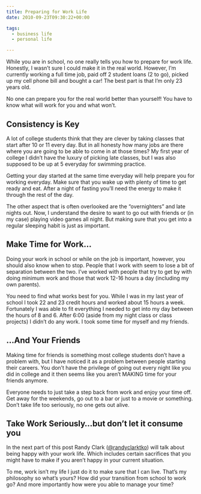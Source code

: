 ```yaml
---
title: Preparing for Work Life
date: 2010-09-23T09:30:22+00:00

tags:
  - business life
  - personal life

---
```


While you are in school, no one really tells you how to prepare for work life. Honestly, I wasn&#8217;t sure I could make it in the real world. However, I&#8217;m currently working a full time job, paid off 2 student loans (2 to go), picked up my cell phone bill and bought a car! The best part is that I&#8217;m only 23 years old.

No one can prepare you for the real world better than yourself! You have to know what will work for you and what won&#8217;t.

## Consistency is Key

A lot of college students think that they are clever by taking classes that start after 10 or 11 every day. But in all honesty how many jobs are there where you are going to be able to come in at those times? My first year of college I didn&#8217;t have the luxury of picking late classes, but I was also supposed to be up at 5 everyday for swimming practice.

Getting your day started at the same time everyday will help prepare you for working everyday. Make sure that you wake up with plenty of time to get ready and eat. After a night of fasting you&#8217;ll need the energy to make it through the rest of the day.

The other aspect that is often overlooked are the &#8220;overnighters&#8221; and late nights out. Now, I understand the desire to want to go out with friends or (in my case) playing video games all night. But making sure that you get into a regular sleeping habit is just as important.

## Make Time for Work&#8230;

Doing your work in school or while on the job is important, however, you should also know when to stop. People that I work with seem to lose a bit of separation between the two. I&#8217;ve worked with people that try to get by with doing minimum work and those that work 12-16 hours a day (including my own parents).

You need to find what works best for you. While I was in my last year of school I took 22 and 23 credit hours and worked about 15 hours a week. Fortunately I was able to fit everything I needed to get into my day between the hours of 8 and 6. After 6:00 (aside from my night class or class projects) I didn&#8217;t do any work. I took some time for myself and my friends. 

## &#8230;And Your Friends

Making time for friends is something most college students don&#8217;t have a problem with, but I have noticed it as a problem between people starting their careers. You don&#8217;t have the privilege of going out every night like you did in college and it then seems like you aren&#8217;t MAKING time for your friends anymore.

Everyone needs to just take a step back from work and enjoy your time off. Get away for the weekends, go out to a bar or just to a movie or something. Don&#8217;t take life too seriously, no one gets out alive.

## Take Work Seriously&#8230;but don&#8217;t let it consume you

In the next part of this post Randy Clark ([@randyclarktko](http://www.twitter.com/RandyLyleClark)) will talk about being happy with your work life. Which includes certain sacrifices that you might have to make if you aren&#8217;t happy in your current situation.

To me, work isn&#8217;t my life I just do it to make sure that I can live. That&#8217;s my philosophy so what&#8217;s yours? How did your transition from school to work go? And more importantly how were you able to manage your time?